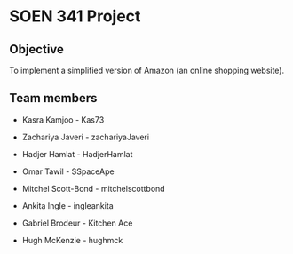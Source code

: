 # SOEN 341 Project

## Objective

To implement a simplified version of Amazon (an online shopping website).

## Team members

* Kasra Kamjoo - Kas73

* Zachariya Javeri - zachariyaJaveri

* Hadjer Hamlat - HadjerHamlat

* Omar Tawil - SSpaceApe

* Mitchel Scott-Bond - mitchelscottbond

* Ankita Ingle - ingleankita 

* Gabriel Brodeur - Kitchen Ace

* Hugh McKenzie - hughmck
